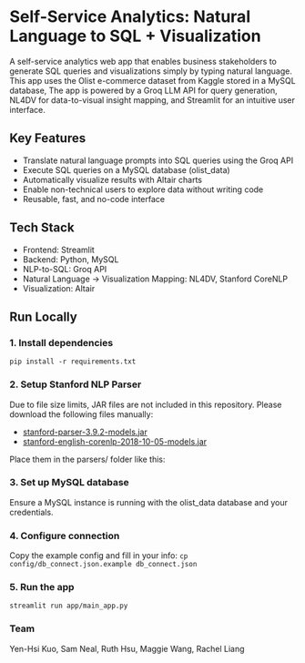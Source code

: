 # Self-Service Analytics: Natural Language to SQL + Visualization
A self-service analytics web app that enables business stakeholders to generate SQL queries and visualizations simply by typing natural language. This app uses the Olist e-commerce dataset from Kaggle stored in a MySQL database, The app is powered by a Groq LLM API for query generation, NL4DV for data-to-visual insight mapping, and Streamlit for an intuitive user interface.

## Key Features
- Translate natural language prompts into SQL queries using the Groq API
- Execute SQL queries on a MySQL database (olist_data)
- Automatically visualize results with Altair charts
- Enable non-technical users to explore data without writing code
- Reusable, fast, and no-code interface

## Tech Stack
- Frontend: Streamlit
- Backend: Python, MySQL
- NLP-to-SQL: Groq API
- Natural Language → Visualization Mapping: NL4DV, Stanford CoreNLP
- Visualization: Altair

## Run Locally
### 1. Install dependencies
`pip install -r requirements.txt`

### 2. Setup Stanford NLP Parser
Due to file size limits, JAR files are not included in this repository. Please download the following files manually:
- [stanford-parser-3.9.2-models.jar](https://nlp.stanford.edu/software/lex-parser.shtml)
- [stanford-english-corenlp-2018-10-05-models.jar](https://stanfordnlp.github.io/CoreNLP/)

Place them in the parsers/ folder like this:

### 3. Set up MySQL database
Ensure a MySQL instance is running with the olist_data database and your credentials.

### 4. Configure connection
Copy the example config and fill in your info:
`cp config/db_connect.json.example db_connect.json`

### 5. Run the app
`streamlit run app/main_app.py`

### Team
Yen-Hsi Kuo, Sam Neal, Ruth Hsu, Maggie Wang, Rachel Liang
